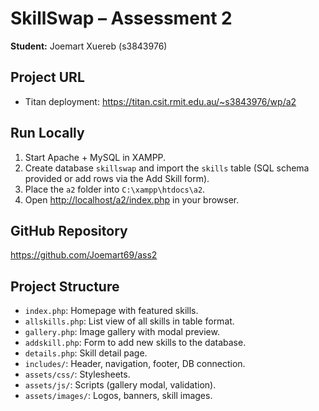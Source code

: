 # SkillSwap – Assessment 2

**Student:** Joemart Xuereb (s3843976)

## Project URL
- Titan deployment: https://titan.csit.rmit.edu.au/~s3843976/wp/a2

## Run Locally
1. Start Apache + MySQL in XAMPP.
2. Create database `skillswap` and import the `skills` table (SQL schema provided or add rows via the Add Skill form).
3. Place the `a2` folder into `C:\xampp\htdocs\a2`.
4. Open [http://localhost/a2/index.php](http://localhost/a2/index.php) in your browser.

## GitHub Repository
https://github.com/Joemart69/ass2

## Project Structure
- `index.php`: Homepage with featured skills.
- `allskills.php`: List view of all skills in table format.
- `gallery.php`: Image gallery with modal preview.
- `addskill.php`: Form to add new skills to the database.
- `details.php`: Skill detail page.
- `includes/`: Header, navigation, footer, DB connection.
- `assets/css/`: Stylesheets.
- `assets/js/`: Scripts (gallery modal, validation).
- `assets/images/`: Logos, banners, skill images.
